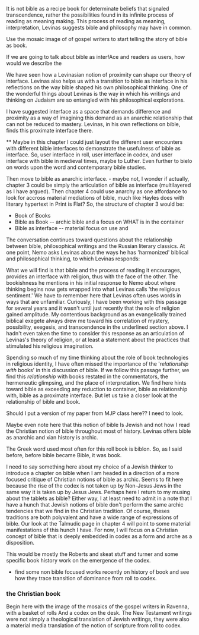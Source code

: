 It is not bible as a recipe book for determinate beliefs that signaled transcendence, rather the possibilities found in its infinite process of reading as meaning making. This process of reading as meaning, interpretation, Levinas suggests bible and philosophy may have in common.

Use the mosaic image of of gospel writers to start telling the story of bible as book.

If we are going to talk about bible as interfAce and readers as users, how would we describe the 

We have seen how a Levinasian notion of proximity can shape our theory of interface. Levinas also helps us with a transition to bible as interface in his reflections on the way bible shaped his own philosophical thinking. One of the wonderful things about Levinas is the way in which his writings and thinking on Judaism are so entangled with his philosophical explorations. 

I have suggested interface as a space that demands difference and proximity as a way of imagining this demand as an anarchic relationship that can not be reduced to mastery. Levinas, in his own reflections on bible, finds this proximate interface there. 

** Maybe in this chapter I could just layout the different user encounters with different bible interfaces to demonstrate the usefulness of bible as interface. So, user interface in roll, user interface in codex, and user interface with bible in medieval times, maybe to Luther. Even further to bielo on words upon the word and contemporary bible studies.

Then move to bible as anarchic interface. - maybe not, I wonder if actually, chapter 3 could be simply the articulation of bible as interface (multilayered as I have argued). Then chapter 4 could use anarchy as one affordance to look for accross material mediations of bible, much like Hayles does with literary hypertext in Print is Flat? So, the structure of chapter 3 would be:

- Book of Books
- Bible as Book
-- archic bible and a focus on WHAT is in the container
- Bible as interface
-- material focus on use and 

The conversation continues toward questions about the relationship between bible, philosophical writings and the Russian literary classics. At one point, Nemo asks Levinas about the ways he has 'harmonized' biblical and philosophical thinking, to which Levinas responds:

What we will find is that bible and the process of reading it encourages, provides an interface with religion, thus with the face of the other. The bookishness he mentions in his initial response to Nemo about where thinking begins now gets wrapped into what Levinas calls 'the religious sentiment.' We have to remember here that Levinas often uses words in ways that are unfamiliar. Curiously, I have been working with this passage for several years and it wasn't until just recently that the role of religion gained amplitude. My contentious background as an evangelically trained biblical exegete always drew me toward his correlation of mystery, possibility, exegesis, and transcendence in the underlined section above. I hadn't even taken the time to consider this response as an articulation of Levinas's theory of religion, or at least a statement about the practices that stimulated his religious imagination.

Spending so much of my time thinking about the role of book technologies in religious identity, I have often missed the importance of the '*relationship with* books' in this discussion of bible. If we follow this passage further, we find this *relationship* with books restated in the commentators, the hermeneutic glimpsing, and the place of interpretation. We find here hints toward bible as exceeding any reduction to container, bible as relationship with, bible as a proximate interface. But let us take a closer look at the relationship of bible and book. 

Should I put a version of my paper from MJP class here?? I need to look.

Maybe even note here that this notion of bible
Is Jewish and not how I read the Christian notion of bible throughout most of history. Levinas offers bible as anarchic and xian history is archic.


The Greek word used most often for this roll book is biblon. So, as I said before, before bible became Bible, it was book.

I need to say something here about my choice of a Jewish thinker to introduce a chapter on bible when I am headed in a direction of a more focused critique of Christian notions of bible as archic. Seems to fit here because the rise of the codex is not taken up by Non-Jesus Jews in the same way it is taken up by Jesus Jews. Perhaps here I return to my musing about the tablets as bible? Either way, I at least need to admit in a note that I have a hunch that Jewish notions of bible don't perform the same archic tendencies that we find in the Christian tradition. Of course, theses traditions are both polyvalent and have a wide range of expressions of bible. Our look at the Talmudic page in chapter 4 will point to some material manifestations of this hunch I have. For now, I will focus on a Christian concept of bible that is deeply embedded in codex as a form and arche as a disposition. 

This would be mostly the Roberts and skeat stuff and turner and some specific book history work on the emergence of the codex.
- find some non bible focused works recently on history of book and see how they trace transition of dominance from roll to codex. 

### the Christian book ###
Begin here with the image of the mosaics of the gospel writers in Ravenna, with a basket of rolls And a codex on the desk. The New Testament writings were not simply a theological translation of Jewish writings, they were also a material media translation of the notion of scripture from roll to codex. 
